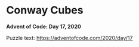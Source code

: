 # Conway Cubes

**Advent of Code: Day 17, 2020**

Puzzle text: https://adventofcode.com/2020/day/17
